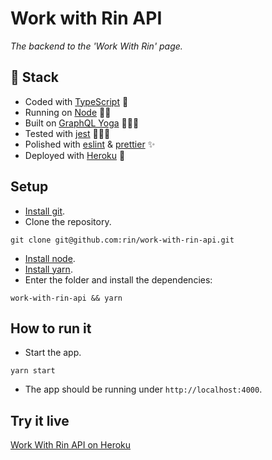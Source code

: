 # Work with Rin API
*The backend to the 'Work With Rin' page.*

## 🥞 Stack
- Coded with [TypeScript](https://www.typescriptlang.org/) 🤖
- Running on [Node](https://nodejs.org/en/) 🏃‍♀️
- Built on [GraphQL Yoga](https://github.com/prisma-labs/graphql-yoga) 🧘🏽‍♂️
- Tested with [jest](https://jestjs.io/) 🕵🏽‍♀️
- Polished with [eslint](https://eslint.org/) & [prettier](https://prettier.io/) ✨
- Deployed with [Heroku](http://heroku.com/) 🔧

## Setup
- [Install git](https://git-scm.com/book/en/v2/Getting-Started-Installing-Git).
- Clone the repository. 
```
git clone git@github.com:rin/work-with-rin-api.git
```
- [Install node](https://nodejs.org/en/download/package-manager/).
- [Install yarn](https://classic.yarnpkg.com/en/docs/install).
- Enter the folder and install the dependencies: 
```
work-with-rin-api && yarn
```

## How to run it
- Start the app. 
```
yarn start
```
- The app should be running under `http://localhost:4000`.

## Try it live
[Work With Rin API on Heroku](https://workwithrin.herokuapp.com/)
